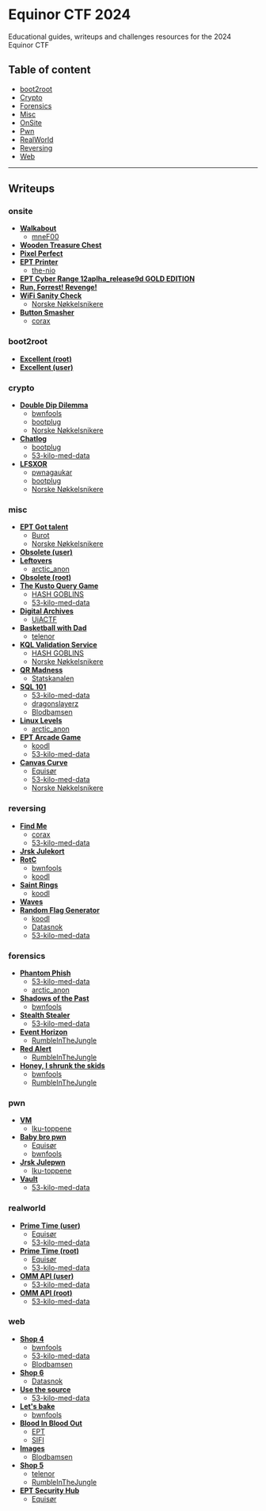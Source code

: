 
# Equinor CTF 2024
Educational guides, writeups and challenges resources for the 2024 Equinor CTF


## Table of content

- [boot2root](#boot2root)
- [Crypto](#crypto)
- [Forensics](#forensics)
- [Misc](#misc)
- [OnSite](#onsite)
- [Pwn](#pwn)
- [RealWorld](#realworld)
- [Reversing](#reversing)
- [Web](#web)

---

## Writeups

### onsite
 - **[Walkabout](/writeups/onsite/Walkabout)**
	 - [mneF00](/writeups/onsite/Walkabout/mneF00)  
 - **[Wooden Treasure Chest](/writeups/onsite/Wooden%20Treasure%20Chest)**
 - **[Pixel Perfect](/writeups/onsite/Pixel%20Perfect)**
 - **[EPT Printer](/writeups/onsite/EPT%20Printer)**
	 - [the-nio](/writeups/onsite/EPT%20Printer/the-nio)  
 - **[EPT Cyber Range 12aplha_release9d GOLD EDITION](/writeups/onsite/EPT%20Cyber%20Range%2012aplha_release9d%20GOLD%20EDITION)**
 - **[Run, Forrest! Revenge!](/writeups/onsite/Run,%20Forrest!%20Revenge!)**
 - **[WiFi Sanity Check](/writeups/onsite/WiFi%20Sanity%20Check)**
	 - [Norske Nøkkelsnikere](/writeups/onsite/WiFi%20Sanity%20Check/Norske%20Nøkkelsnikere)  
 - **[Button Smasher](/writeups/onsite/Button%20Smasher)**
	 - [corax](/writeups/onsite/Button%20Smasher/corax)  
### boot2root
 - **[Excellent (root)](/writeups/boot2root/Excellent%20(root))**
 - **[Excellent (user)](/writeups/boot2root/Excellent%20(user))**
### crypto
 - **[Double Dip Dilemma](/writeups/crypto/Double%20Dip%20Dilemma)**
	 - [bwnfools](/writeups/crypto/Double%20Dip%20Dilemma/bwnfools)  
	 - [bootplug](/writeups/crypto/Double%20Dip%20Dilemma/bootplug)  
	 - [Norske Nøkkelsnikere](/writeups/crypto/Double%20Dip%20Dilemma/Norske%20Nøkkelsnikere)  
 - **[Chatlog](/writeups/crypto/Chatlog)**
	 - [bootplug](/writeups/crypto/Chatlog/bootplug)  
	 - [53-kilo-med-data](/writeups/crypto/Chatlog/53-kilo-med-data)  
 - **[LFSXOR](/writeups/crypto/LFSXOR)**
	 - [pwnagaukar](/writeups/crypto/LFSXOR/pwnagaukar)  
	 - [bootplug](/writeups/crypto/LFSXOR/bootplug)  
	 - [Norske Nøkkelsnikere](/writeups/crypto/LFSXOR/Norske%20Nøkkelsnikere)  
### misc
 - **[EPT Got talent](/writeups/misc/EPT%20Got%20talent)**
	 - [Burot](/writeups/misc/EPT%20Got%20talent/Burot)  
	 - [Norske Nøkkelsnikere](/writeups/misc/EPT%20Got%20talent/Norske%20Nøkkelsnikere)  
 - **[Obsolete (user)](/writeups/misc/Obsolete%20(user))**
 - **[Leftovers](/writeups/misc/Leftovers)**
	 - [arctic_anon](/writeups/misc/Leftovers/arctic_anon)  
 - **[Obsolete (root)](/writeups/misc/Obsolete%20(root))**
 - **[The Kusto Query Game](/writeups/misc/The%20Kusto%20Query%20Game)**
	 - [HASH GOBLINS](/writeups/misc/The%20Kusto%20Query%20Game/HASH%20GOBLINS)  
	 - [53-kilo-med-data](/writeups/misc/The%20Kusto%20Query%20Game/53-kilo-med-data)  
 - **[Digital Archives](/writeups/misc/Digital%20Archives)**
	 - [UiACTF](/writeups/misc/Digital%20Archives/UiACTF)  
 - **[Basketball with Dad](/writeups/misc/Basketball%20with%20Dad)**
	 - [telenor](/writeups/misc/Basketball%20with%20Dad/telenor)  
 - **[KQL Validation Service](/writeups/misc/KQL%20Validation%20Service)**
	 - [HASH GOBLINS](/writeups/misc/KQL%20Validation%20Service/HASH%20GOBLINS)  
	 - [Norske Nøkkelsnikere](/writeups/misc/KQL%20Validation%20Service/Norske%20Nøkkelsnikere)  
 - **[QR Madness](/writeups/misc/QR%20Madness)**
	 - [Statskanalen](/writeups/misc/QR%20Madness/Statskanalen)  
 - **[SQL 101](/writeups/misc/SQL%20101)**
	 - [53-kilo-med-data](/writeups/misc/SQL%20101/53-kilo-med-data)  
	 - [dragonslayerz](/writeups/misc/SQL%20101/dragonslayerz)  
	 - [Blodbamsen](/writeups/misc/SQL%20101/Blodbamsen)  
 - **[Linux Levels](/writeups/misc/Linux%20Levels)**
	 - [arctic_anon](/writeups/misc/Linux%20Levels/arctic_anon)  
 - **[EPT Arcade Game](/writeups/misc/EPT%20Arcade%20Game)**
	 - [koodl](/writeups/misc/EPT%20Arcade%20Game/koodl)  
	 - [53-kilo-med-data](/writeups/misc/EPT%20Arcade%20Game/53-kilo-med-data)  
 - **[Canvas Curve](/writeups/misc/Canvas%20Curve)**
	 - [Equisør](/writeups/misc/Canvas%20Curve/Equisør)  
	 - [53-kilo-med-data](/writeups/misc/Canvas%20Curve/53-kilo-med-data)  
	 - [Norske Nøkkelsnikere](/writeups/misc/Canvas%20Curve/Norske%20Nøkkelsnikere)  
### reversing
 - **[Find Me](/writeups/reversing/Find%20Me)**
	 - [corax](/writeups/reversing/Find%20Me/corax)  
	 - [53-kilo-med-data](/writeups/reversing/Find%20Me/53-kilo-med-data)  
 - **[Jrsk Julekort](/writeups/reversing/Jrsk%20Julekort)**
 - **[RotC](/writeups/reversing/RotC)**
	 - [bwnfools](/writeups/reversing/RotC/bwnfools)  
	 - [koodl](/writeups/reversing/RotC/koodl)  
 - **[Saint Rings](/writeups/reversing/Saint%20Rings)**
	 - [koodl](/writeups/reversing/Saint%20Rings/koodl)  
 - **[Waves](/writeups/reversing/Waves)**
 - **[Random Flag Generator](/writeups/reversing/Random%20Flag%20Generator)**
	 - [koodl](/writeups/reversing/Random%20Flag%20Generator/koodl)  
	 - [Datasnok](/writeups/reversing/Random%20Flag%20Generator/Datasnok)  
	 - [53-kilo-med-data](/writeups/reversing/Random%20Flag%20Generator/53-kilo-med-data)  
### forensics
 - **[Phantom Phish](/writeups/forensics/Phantom%20Phish)**
	 - [53-kilo-med-data](/writeups/forensics/Phantom%20Phish/53-kilo-med-data)  
	 - [arctic_anon](/writeups/forensics/Phantom%20Phish/arctic_anon)  
 - **[Shadows of the Past](/writeups/forensics/Shadows%20of%20the%20Past)**
	 - [bwnfools](/writeups/forensics/Shadows%20of%20the%20Past/bwnfools)  
 - **[Stealth Stealer](/writeups/forensics/Stealth%20Stealer)**
	 - [53-kilo-med-data](/writeups/forensics/Stealth%20Stealer/53-kilo-med-data)  
 - **[Event Horizon](/writeups/forensics/Event%20Horizon)**
	 - [RumbleInTheJungle](/writeups/forensics/Event%20Horizon/RumbleInTheJungle)  
 - **[Red Alert](/writeups/forensics/Red%20Alert)**
	 - [RumbleInTheJungle](/writeups/forensics/Red%20Alert/RumbleInTheJungle)  
 - **[Honey, I shrunk the skids](/writeups/forensics/Honey,%20I%20shrunk%20the%20skids)**
	 - [bwnfools](/writeups/forensics/Honey,%20I%20shrunk%20the%20skids/bwnfools)  
	 - [RumbleInTheJungle](/writeups/forensics/Honey,%20I%20shrunk%20the%20skids/RumbleInTheJungle)  
### pwn
 - **[VM](/writeups/pwn/VM)**
	 - [Iku-toppene](/writeups/pwn/VM/Iku-toppene)  
 - **[Baby bro pwn](/writeups/pwn/Baby%20bro%20pwn)**
	 - [Equisør](/writeups/pwn/Baby%20bro%20pwn/Equisør)  
	 - [bwnfools](/writeups/pwn/Baby%20bro%20pwn/bwnfools)  
 - **[Jrsk Julepwn](/writeups/pwn/Jrsk%20Julepwn)**
	 - [Iku-toppene](/writeups/pwn/Jrsk%20Julepwn/Iku-toppene)  
 - **[Vault](/writeups/pwn/Vault)**
	 - [53-kilo-med-data](/writeups/pwn/Vault/53-kilo-med-data)  
### realworld
 - **[Prime Time (user)](/writeups/realworld/Prime%20Time%20(user))**
	 - [Equisør](/writeups/realworld/Prime%20Time%20(user)/Equisør)  
	 - [53-kilo-med-data](/writeups/realworld/Prime%20Time%20(user)/53-kilo-med-data)  
 - **[Prime Time (root)](/writeups/realworld/Prime%20Time%20(root))**
	 - [Equisør](/writeups/realworld/Prime%20Time%20(root)/Equisør)  
	 - [53-kilo-med-data](/writeups/realworld/Prime%20Time%20(root)/53-kilo-med-data)  
 - **[OMM API (user)](/writeups/realworld/OMM%20API%20(user))**
	 - [53-kilo-med-data](/writeups/realworld/OMM%20API%20(user)/53-kilo-med-data)  
 - **[OMM API (root)](/writeups/realworld/OMM%20API%20(root))**
	 - [53-kilo-med-data](/writeups/realworld/OMM%20API%20(root)/53-kilo-med-data)  
### web
 - **[Shop 4](/writeups/web/Shop%204)**
	 - [bwnfools](/writeups/web/Shop%204/bwnfools)  
	 - [53-kilo-med-data](/writeups/web/Shop%204/53-kilo-med-data)  
	 - [Blodbamsen](/writeups/web/Shop%204/Blodbamsen)  
 - **[Shop 6](/writeups/web/Shop%206)**
	 - [Datasnok](/writeups/web/Shop%206/Datasnok)  
 - **[Use the source](/writeups/web/Use%20the%20source)**
	 - [53-kilo-med-data](/writeups/web/Use%20the%20source/53-kilo-med-data)  
 - **[Let's bake](/writeups/web/Let's%20bake)**
	 - [bwnfools](/writeups/web/Let's%20bake/bwnfools)  
 - **[Blood In Blood Out](/writeups/web/Blood%20In%20Blood%20Out)**
	 - [EPT](/writeups/web/Blood%20In%20Blood%20Out/EPT)  
	 - [SIFI](/writeups/web/Blood%20In%20Blood%20Out/SIFI)  
 - **[Images](/writeups/web/Images)**
	 - [Blodbamsen](/writeups/web/Images/Blodbamsen)  
 - **[Shop 5](/writeups/web/Shop%205)**
	 - [telenor](/writeups/web/Shop%205/telenor)  
	 - [RumbleInTheJungle](/writeups/web/Shop%205/RumbleInTheJungle)  
 - **[EPT Security Hub](/writeups/web/EPT%20Security%20Hub)**
	 - [Equisør](/writeups/web/EPT%20Security%20Hub/Equisør)  


